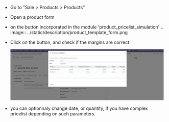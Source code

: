- Go to "Sale \> Products \> Products"

- Open a product form

- on the button incorporated in the module
  'product_pricelist_simulation' .. image::
  ../static/description/product_template_form.png

- Click on the button, and check if the margins are correct

  ![image](../static/description/wizard_preview_pricelist_margin_form.png)

- you can optionnaly change date, or quantity, if you have complex
  pricelist depending on such parameters.
